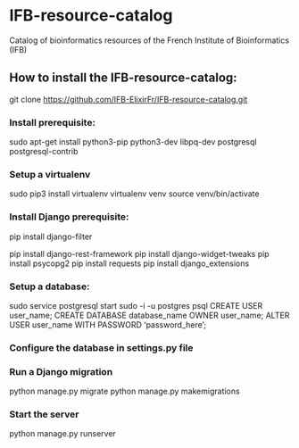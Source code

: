 # IFB-resource-catalog
Catalog of bioinformatics resources of the French Institute of Bioinformatics (IFB)

## How to install the IFB-resource-catalog:
  git clone https://github.com/IFB-ElixirFr/IFB-resource-catalog.git
### Install prerequisite:
  sudo apt-get install python3-pip python3-dev libpq-dev postgresql postgresql-contrib
### Setup a virtualenv 
  sudo pip3 install virtualenv 
  virtualenv venv
  source venv/bin/activate
### Install Django prerequisite:
  pip install django-filter
  
  pip install django-rest-framework
  pip install django-widget-tweaks
  pip install psycopg2
  pip install requests
  pip install django_extensions
### Setup a database:
  sudo service postgresql start
  sudo -i -u postgres
  psql
  CREATE USER user_name;
  CREATE DATABASE database_name OWNER user_name;
  ALTER USER user_name WITH PASSWORD ‘password_here’;
### Configure the database in settings.py file
### Run a Django migration
  python manage.py migrate
  python manage.py makemigrations
### Start the server
  python manage.py runserver

